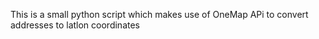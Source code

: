 This is a small python script which makes use of OneMap APi to convert addresses to latlon coordinates 
